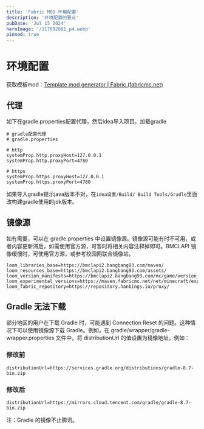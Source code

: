 ```yaml
---
title: 'Fabric MOD 环境配置'
description: '环境配置的要点'
pubDate: 'Jul 15 2024'
heroImage: '/117092881_p4.webp'
pinned: true
---
```


# 环境配置
获取模板mod：[Template mod generator | Fabric (fabricmc.net)](https://fabricmc.net/develop/template/)


## 代理
如下在gradle.properties配置代理，然后idea导入项目，加载gradle
```.properties
# gradle配置代理
# gradle.properties

# http
systemProp.http.proxyHost=127.0.0.1
systemProp.http.proxyPort=4780

# https
systemProp.https.proxyHost=127.0.0.1
systemProp.https.proxyPort=4780
```

如果导入gradle提示java版本不对，在`idea设置/Build/ Build Tools/Gradle`里面改构建gradle使用的jdk版本。

## 镜像源
如有需要，可以在 gradle.properties 中设置镜像源。镜像源可能有时不可用，或者内容更新滞后，如需使用官方源，可暂时将相关内容注释掉即可。BMCLAPI 镜像缓慢时，可使用官方源，或参考校园网联合镜像站。

``` properties
loom_libraries_base=https://bmclapi2.bangbang93.com/maven/
loom_resources_base=https://bmclapi2.bangbang93.com/assets/
loom_version_manifests=https://bmclapi2.bangbang93.com/mc/game/version_manifest.json
loom_experimental_versions=https://maven.fabricmc.net/net/minecraft/experimental_versions.json
loom_fabric_repository=https://repository.hanbings.io/proxy/
```

## Gradle 无法下载
部分地区的用户在下载 Gradle 时，可能遇到 Connection Reset 的问题。这种情况下可以使用镜像源下载 Gradle。例如，在 gradle/wrapper/gradle-wrapper.properties 文件中，将 distributionUrl 的值设置为镜像地址，例如：

### 修改前
```
distributionUrl=https://services.gradle.org/distributions/gradle-8.7-bin.zip
```
### 修改后
```
distributionUrl=https://mirrors.cloud.tencent.com/gradle/gradle-8.7-bin.zip
```
注：Gradle 的镜像不止腾讯。